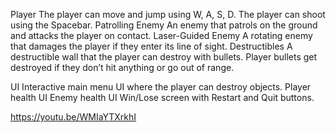 Player
The player can move and jump using W, A, S, D.
The player can shoot using the Spacebar.
Patrolling Enemy
An enemy that patrols on the ground and attacks the player on contact.
Laser-Guided Enemy
A rotating enemy that damages the player if they enter its line of sight.
Destructibles
A destructible wall that the player can destroy with bullets.
Player bullets get destroyed if they don’t hit anything or go out of range.
 
UI
Interactive main menu UI where the player can destroy objects.
Player health UI
Enemy health UI
Win/Lose screen with Restart and Quit buttons.

https://youtu.be/WMIaYTXrkhI
